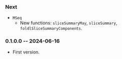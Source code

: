 ### Next

* `MSeq`
  * New functions: `sliceSummaryMay`, `sliceSummary`,
    `foldlSliceSummaryComponents`.

### 0.1.0.0 -- 2024-06-16

* First version.
